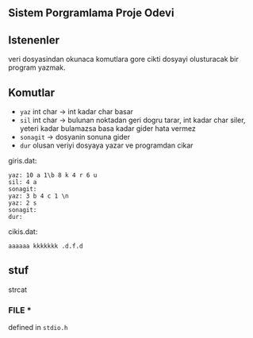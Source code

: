 ## Sistem Porgramlama Proje Odevi


## Istenenler

veri dosyasindan okunaca komutlara gore cikti dosyayi olusturacak bir program yazmak.


## Komutlar

- `yaz` int char -> int kadar char basar
- `sil` int char -> bulunan noktadan geri dogru tarar, int kadar char siler, yeteri kadar bulamazsa basa kadar gider hata vermez
- `sonagit` -> dosyanin sonuna gider
- `dur` olusan veriyi dosyaya yazar ve programdan cikar

giris.dat:
```
yaz: 10 a 1\b 8 k 4 r 6 u
sil: 4 a
sonagit:
yaz: 3 b 4 c 1 \n
yaz: 2 s
sonagit:
dur:
```

cikis.dat:
```
aaaaaa kkkkkkk .d.f.d
```


## stuf
strcat
### FILE *
defined in `stdio.h` 



